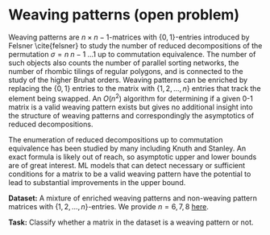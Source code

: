 # Weaving patterns (open problem)

Weaving patterns are $n \times n-1$-matrices with $\{0,1\}$-entries introduced by Felsner \cite{felsner} to study the number of reduced decompositions of the permutation $\sigma = n \; n-1 \; \ldots 1$ up to commutation equivalence. The number of such objects also counts the number of parallel sorting networks, the number of rhombic tilings of regular polygons, and is connected to the study of the higher Bruhat orders. Weaving patterns can be enriched by replacing the $\{0,1\}$ entries to the matrix with $\{1,2,\dots,n\}$ entries that track the element being swapped. An $O(n^2)$ algorithm for determining if a given 0-1 matrix is a valid weaving pattern exists but gives no additional insight into the structure of weaving patterns and correspondingly the asymptotics of reduced decompositions.

The enumeration of reduced decompositions up to commutation equivalence has been studied by many including Knuth and Stanley. An exact formula is likely out of reach, so asymptotic upper and lower bounds are of great interest. ML models that can detect necessary or sufficient conditions for a matrix to be a valid weaving pattern have the potential to lead to substantial improvements in the upper bound.

**Dataset:** A mixture of enriched weaving patterns and non-weaving pattern matrices with $\{1, 2, \ldots, n\}$-entries. We provide $n = 6, 7, 8$ [here](https://drive.google.com/file/d/1HsWuHpTkCOtpyTG2dFH49jzkKIZYwKG8/view?usp=sharing).

**Task:** Classify whether a matrix in the dataset is a weaving pattern or not. 

